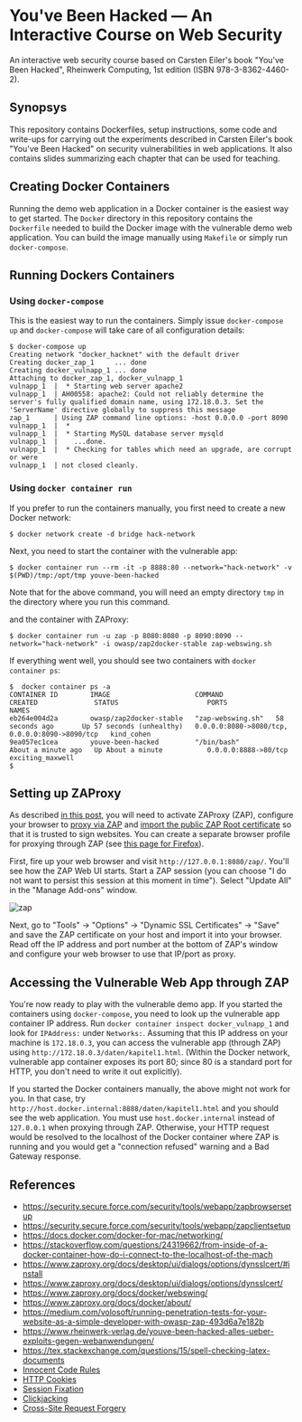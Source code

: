 # You've Been Hacked &mdash; An Interactive Course on Web Security
An interactive web security course based on Carsten Eiler's book "You've Been Hacked", Rheinwerk Computing, 1st edition (ISBN 978-3-8362-4460-2).

## Synopsys
This repository contains Dockerfiles, setup instructions, some code and write-ups for carrying out the experiments described in Carsten Eiler's book "You've Been Hacked" on security vulnerabilities in web applications. It also contains slides summarizing each chapter that can be used for teaching.

## Creating Docker Containers
Running the demo web application in a Docker container is the easiest way to get started. The `Docker` directory in this repository contains the `Dockerfile` needed to build the Docker image with the vulnerable demo web application. You can build the image manually using `Makefile` or simply run `docker-compose`.

## Running Dockers Containers
### Using `docker-compose`
This is the easiest way to run the containers. Simply issue `docker-compose up` and `docker-compose` will take care of all configuration details:

```shell
$ docker-compose up
Creating network "docker_hacknet" with the default driver
Creating docker_zap_1     ... done
Creating docker_vulnapp_1 ... done
Attaching to docker_zap_1, docker_vulnapp_1
vulnapp_1  |  * Starting web server apache2
vulnapp_1  | AH00558: apache2: Could not reliably determine the server's fully qualified domain name, using 172.18.0.3. Set the 'ServerName' directive globally to suppress this message
zap_1      | Using ZAP command line options: -host 0.0.0.0 -port 8090
vulnapp_1  |  * 
vulnapp_1  |  * Starting MySQL database server mysqld
vulnapp_1  |    ...done.
vulnapp_1  |  * Checking for tables which need an upgrade, are corrupt or were 
vulnapp_1  | not closed cleanly.

```


### Using `docker container run`
If you prefer to run the containers manually, you first need to create a new Docker network:
```shell
$ docker network create -d bridge hack-network
```
Next, you need to start the container with the vulnerable app:

```shell
$ docker container run --rm -it -p 8888:80 --network="hack-network" -v $(PWD)/tmp:/opt/tmp youve-been-hacked
```
Note that for the above command, you will need an empty directory `tmp` in the directory where you run this command.

and the container with ZAProxy:

```shell
$ docker container run -u zap -p 8080:8080 -p 8090:8090 --network="hack-network" -i owasp/zap2docker-stable zap-webswing.sh
```

If everything went well, you should see two containers with `docker container ps`:

```shell
$  docker container ps -a                                                                   
CONTAINER ID        IMAGE                     COMMAND             CREATED              STATUS                      PORTS                                            NAMES
eb264e004d2a        owasp/zap2docker-stable   "zap-webswing.sh"   58 seconds ago       Up 57 seconds (unhealthy)   0.0.0.0:8080->8080/tcp, 0.0.0.0:8090->8090/tcp   kind_cohen
9ea057ec1cea        youve-been-hacked         "/bin/bash"         About a minute ago   Up About a minute           0.0.0.0:8888->80/tcp                             exciting_maxwell
$
```

## Setting up ZAProxy
As described [in this post](https://www.zaproxy.org/docs/docker/webswing/), you will need to activate ZAProxy (ZAP), configure your browser to [proxy via ZAP](https://www.zaproxy.org/docs/desktop/start/proxies/) and [import the public ZAP Root certificate](https://www.zaproxy.org/docs/desktop/ui/dialogs/options/dynsslcert/#install) so that it is trusted to sign websites. You can create a separate browser profile for proxying through ZAP (see [this page for Firefox](https://support.mozilla.org/en-US/kb/profile-manager-create-remove-switch-firefox-profiles)).

First, fire up your web browser and visit `http://127.0.0.1:8080/zap/`. You'll see how the ZAP Web UI starts. Start a ZAP session (you can choose "I do not want to persist this session at this moment in time"). Select "Update All" in the "Manage Add-ons" window.

![zap](slides/img/zap-new-session-find-ip-address-and-port-for-proxy.png)

Next, go to "Tools" -> "Options" -> "Dynamic SSL Certificates" -> "Save" and save the ZAP certificate on your host and import it into your browser. Read off the IP address and port number at the bottom of ZAP's window and configure your web browser to use that IP/port as proxy. 

## Accessing the Vulnerable Web App through ZAP
You're now ready to play with the vulnerable demo app. If you started the containers using `docker-compose`, you need to look up the vulnerable app container IP address. Run `docker container inspect docker_vulnapp_1` and look for `IPAddress:` under `Networks:`. Assuming that this IP address on your machine is `172.18.0.3`, you can access the vulnerable app (through ZAP) using `http://172.18.0.3/daten/kapitel1.html`. (Within the Docker network, vulnerable app container exposes its port 80; since 80 is a standard port for HTTP, you don't need to write it out explicitly). 

If you started the Docker containers manually, the above might not work for you. In that case, try `http://host.docker.internal:8888/daten/kapitel1.html` and you should see the web application. You must use `host.docker.internal` instead of `127.0.0.1` when proxying through ZAP. Otherwise, your HTTP request would be resolved to the localhost of the Docker container where ZAP is running and you would get a "connection refused" warning and a Bad Gateway response.

## References
* https://security.secure.force.com/security/tools/webapp/zapbrowsersetup
* https://security.secure.force.com/security/tools/webapp/zapclientsetup
* https://docs.docker.com/docker-for-mac/networking/
* https://stackoverflow.com/questions/24319662/from-inside-of-a-docker-container-how-do-i-connect-to-the-localhost-of-the-mach
* https://www.zaproxy.org/docs/desktop/ui/dialogs/options/dynsslcert/#install
* https://www.zaproxy.org/docs/desktop/ui/dialogs/options/dynsslcert/
* https://www.zaproxy.org/docs/docker/webswing/
* https://www.zaproxy.org/docs/docker/about/
* https://medium.com/volosoft/running-penetration-tests-for-your-website-as-a-simple-developer-with-owasp-zap-493d6a7e182b
* https://www.rheinwerk-verlag.de/youve-been-hacked-alles-ueber-exploits-gegen-webanwendungen/
* https://tex.stackexchange.com/questions/15/spell-checking-latex-documents
* [Innocent Code Rules](https://innocentcode.thathost.com/rules.html)
* [HTTP Cookies](https://en.wikipedia.org/wiki/HTTP_cookie)
* [Session Fixation](https://en.wikipedia.org/wiki/Session_fixation)
* [Clickjacking](https://en.wikipedia.org/wiki/Clickjacking)
* [Cross-Site Request Forgery](https://en.wikipedia.org/wiki/Cross-site_request_forgery)
